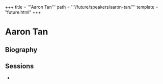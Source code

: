+++
title = '''Aaron Tan'''
path = '''/future/speakers/aaron-tan/'''
template = "future.html"
+++

<h1>Aaron Tan</h1>
<h2>Biography</h2>
<p></p>
<h2>Sessions</h2>
<ul><li><bound method Session.link of Session(data=SessionData(session_description='', session_end_date_time=datetime.datetime(2024, 7, 2, 12, 15), session_name='Aaron Tan', session_start_date_time=datetime.datetime(2024, 7, 2, 11, 30), session_stub='B8886313-0C01-45CD-AD6B-402600328310', speaker_category=['Organist'], speakers=['0AFD4B8D-8ED3-4614-AB5C-6F7F63E2A6C5'], timezone_name='Pacific Time', updated_date=datetime.date(2023, 9, 4)), updated=False, deleted=False)></li>

